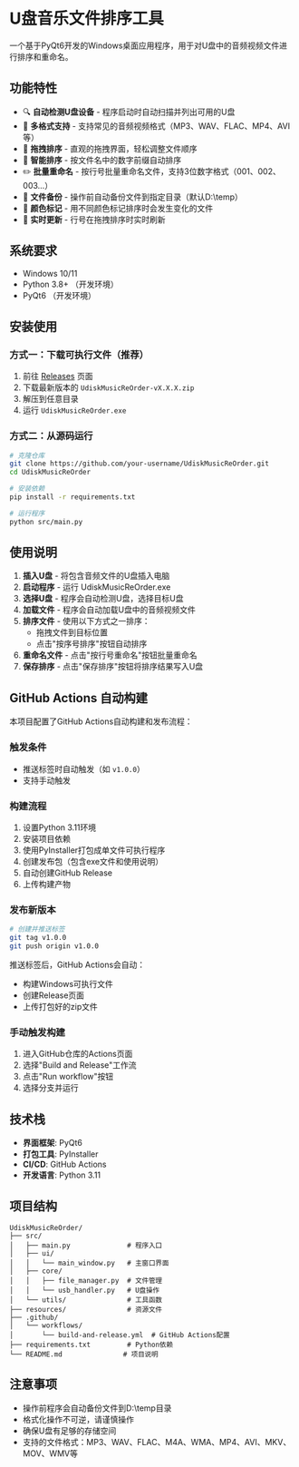 # U盘音乐文件排序工具

一个基于PyQt6开发的Windows桌面应用程序，用于对U盘中的音频视频文件进行排序和重命名。

## 功能特性

- 🔍 **自动检测U盘设备** - 程序启动时自动扫描并列出可用的U盘
- 📁 **多格式支持** - 支持常见的音频视频格式（MP3、WAV、FLAC、MP4、AVI等）
- 🎯 **拖拽排序** - 直观的拖拽界面，轻松调整文件顺序
- 🔢 **智能排序** - 按文件名中的数字前缀自动排序
- ✏️ **批量重命名** - 按行号批量重命名文件，支持3位数字格式（001、002、003...）
- 💾 **文件备份** - 操作前自动备份文件到指定目录（默认D:\temp）
- 🎨 **颜色标记** - 用不同颜色标记排序时会发生变化的文件
- 🔄 **实时更新** - 行号在拖拽排序时实时刷新

## 系统要求

- Windows 10/11
- Python 3.8+ （开发环境）
- PyQt6 （开发环境）

## 安装使用

### 方式一：下载可执行文件（推荐）

1. 前往 [Releases](../../releases) 页面
2. 下载最新版本的 `UdiskMusicReOrder-vX.X.X.zip`
3. 解压到任意目录
4. 运行 `UdiskMusicReOrder.exe`

### 方式二：从源码运行

```bash
# 克隆仓库
git clone https://github.com/your-username/UdiskMusicReOrder.git
cd UdiskMusicReOrder

# 安装依赖
pip install -r requirements.txt

# 运行程序
python src/main.py
```

## 使用说明

1. **插入U盘** - 将包含音频文件的U盘插入电脑
2. **启动程序** - 运行 UdiskMusicReOrder.exe
3. **选择U盘** - 程序会自动检测U盘，选择目标U盘
4. **加载文件** - 程序会自动加载U盘中的音频视频文件
5. **排序文件** - 使用以下方式之一排序：
   - 拖拽文件到目标位置
   - 点击"按序号排序"按钮自动排序
6. **重命名文件** - 点击"按行号重命名"按钮批量重命名
7. **保存排序** - 点击"保存排序"按钮将排序结果写入U盘

## GitHub Actions 自动构建

本项目配置了GitHub Actions自动构建和发布流程：

### 触发条件
- 推送标签时自动触发（如 `v1.0.0`）
- 支持手动触发

### 构建流程
1. 设置Python 3.11环境
2. 安装项目依赖
3. 使用PyInstaller打包成单文件可执行程序
4. 创建发布包（包含exe文件和使用说明）
5. 自动创建GitHub Release
6. 上传构建产物

### 发布新版本

```bash
# 创建并推送标签
git tag v1.0.0
git push origin v1.0.0
```

推送标签后，GitHub Actions会自动：
- 构建Windows可执行文件
- 创建Release页面
- 上传打包好的zip文件

### 手动触发构建

1. 进入GitHub仓库的Actions页面
2. 选择"Build and Release"工作流
3. 点击"Run workflow"按钮
4. 选择分支并运行

## 技术栈

- **界面框架**: PyQt6
- **打包工具**: PyInstaller
- **CI/CD**: GitHub Actions
- **开发语言**: Python 3.11

## 项目结构

```
UdiskMusicReOrder/
├── src/
│   ├── main.py              # 程序入口
│   ├── ui/
│   │   └── main_window.py   # 主窗口界面
│   ├── core/
│   │   ├── file_manager.py  # 文件管理
│   │   └── usb_handler.py   # U盘操作
│   └── utils/               # 工具函数
├── resources/               # 资源文件
├── .github/
│   └── workflows/
│       └── build-and-release.yml  # GitHub Actions配置
├── requirements.txt         # Python依赖
└── README.md               # 项目说明
```

## 注意事项

- 操作前程序会自动备份文件到D:\temp目录
- 格式化操作不可逆，请谨慎操作
- 确保U盘有足够的存储空间
- 支持的文件格式：MP3、WAV、FLAC、M4A、WMA、MP4、AVI、MKV、MOV、WMV等